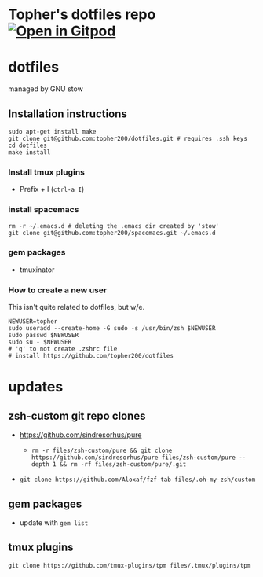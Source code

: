 # Topher's dotfiles repo [![Open in Gitpod](https://gitpod.io/button/open-in-gitpod.svg)](https://gitpod.io/#https://github.com/topher200/dotfiles)

# dotfiles

managed by GNU stow

## Installation instructions

```
sudo apt-get install make
git clone git@github.com:topher200/dotfiles.git # requires .ssh keys
cd dotfiles
make install
```

### Install tmux plugins

- Prefix + I (`ctrl-a I`)

### install spacemacs

```
rm -r ~/.emacs.d # deleting the .emacs dir created by 'stow'
git clone git@github.com:topher200/spacemacs.git ~/.emacs.d
```

### gem packages

- tmuxinator

### How to create a new user

This isn't quite related to dotfiles, but w/e.

```
NEWUSER=topher
sudo useradd --create-home -G sudo -s /usr/bin/zsh $NEWUSER
sudo passwd $NEWUSER
sudo su - $NEWUSER
# 'q' to not create .zshrc file
# install https://github.com/topher200/dotfiles
```

# updates

## zsh-custom git repo clones

- https://github.com/sindresorhus/pure

  - `rm -r files/zsh-custom/pure && git clone https://github.com/sindresorhus/pure files/zsh-custom/pure --depth 1 && rm -rf files/zsh-custom/pure/.git`

- `git clone https://github.com/Aloxaf/fzf-tab files/.oh-my-zsh/custom`

## gem packages

- update with `gem list`

## tmux plugins

```
git clone https://github.com/tmux-plugins/tpm files/.tmux/plugins/tpm
```
